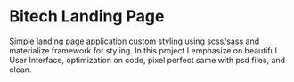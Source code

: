 # Bitech Landing Page

Simple landing page application custom styling using scss/sass and materialize framework for styling. In this project I emphasize on beautiful User Interface, optimization on code, pixel perfect same with psd files, and clean.
